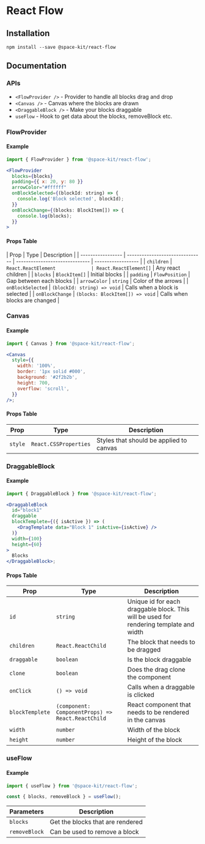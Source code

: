 # React Flow

## Installation

```
npm install --save @space-kit/react-flow
```

## Documentation

### APIs

- `<FlowProvider />` - Provider to handle all blocks drag and drop
- `<Canvas />` - Canvas where the blocks are drawn
- `<DraggableBlock />` - Make your blocks draggable
- `useFlow` - Hook to get data about the blocks, removeBlock etc.

### FlowProvider

#### Example

```jsx
import { FlowProvider } from '@space-kit/react-flow';

<FlowProvider
  blocks={blocks}
  padding={{ x: 20, y: 80 }}
  arrowColor="#ffffff"
  onBlockSelected={(blockId: string) => {
    console.log('Block selected', blockId);
  }}
  onBlockChange={(blocks: BlockItem[]) => {
    console.log(blocks);
  }}
>
```

#### Props Table

| Prop              | Type                            | Description                    |
| ----------------- | ------------------------------- | ------------------------------ | ------------------ |
| `children`        | `React.ReactElement             | React.ReactElement[]`          | Any react children |
| `blocks`          | `BlockItem[]`                   | Initial blocks                 |
| `padding`         | `FlowPosition`                  | Gap between each blocks        |
| `arrowColor`      | `string`                        | Color of the arrows            |
| `onBlockSelected` | `(blockId: string) => void`     | Calls when a block is selected |
| `onBlockChange`   | `(blocks: BlockItem[]) => void` | Calls when blocks are changed  |

### Canvas

#### Example

```jsx
import { Canvas } from '@space-kit/react-flow';

<Canvas
  style={{
    width: '100%',
    border: '1px solid #000',
    background: '#2f2b2b',
    height: 700,
    overflow: 'scroll',
  }}
/>;
```

#### Props Table

| Prop    | Type                  | Description                             |
| ------- | --------------------- | --------------------------------------- |
| `style` | `React.CSSProperties` | Styles that should be applied to canvas |

### DraggableBlock

#### Example

```jsx
import { DraggableBlock } from '@space-kit/react-flow';

<DraggableBlock
  id="block1"
  draggable
  blockTemplete={({ isActive }) => (
    <DragTemplate data="Block 1" isActive={isActive} />
  )}
  width={100}
  height={60}
>
  Blocks
</DraggableBlock>;
```

#### Props Table

| Prop            | Type                                              | Description                                                                            |
| --------------- | ------------------------------------------------- | -------------------------------------------------------------------------------------- |
| `id`            | `string`                                          | Unique id for each draggable block. This will be used for rendering template and width |
| `children`      | `React.ReactChild`                                | The block that needs to be dragged                                                     |
| `draggable`     | `boolean`                                         | Is the block draggable                                                                 |
| `clone`         | `boolean`                                         | Does the drag clone the component                                                      |
| `onClick`       | `() => void`                                      | Calls when a draggable is clicked                                                      |
| `blockTemplete` | `(component: ComponentProps) => React.ReactChild` | React component that needs to be rendered in the canvas                                |
| `width`         | `number`                                          | Width of the block                                                                     |
| `height`        | `number`                                          | Height of the block                                                                    |

### useFlow

#### Example

```jsx
import { useFlow } from '@space-kit/react-flow';

const { blocks, removeBlock } = useFlow();
```

| Parameters    | Description                      |
| ------------- | -------------------------------- |
| `blocks`      | Get the blocks that are rendered |
| `removeBlock` | Can be used to remove a block    |
